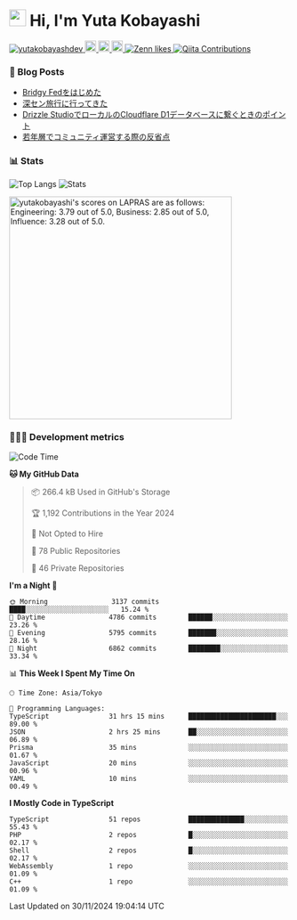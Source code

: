 <h1><img src="https://emojis.slackmojis.com/emojis/images/1613942336/14158/balloons.gif?1613942336" width="30"/> Hi, I'm Yuta Kobayashi</h1>

<p align="left"> 
  <a href="https://github.com/yutakobayashidev/yutakobayashidev/">
    <img src="https://komarev.com/ghpvc/?username=yutakobayashdev" alt="yutakobayashdev" />
  </a>
  <a href="https://mastodon.social/@yutakobayashi">
    <img height="20" src="https://img.shields.io/mastodon/follow/107202517736161782?domain=https%3A%2F%2Fmastodon.social&label=Mastodon&logo=mastodon&style=plastic" />
  </a>
  <a href="https://github.com/yutakobayashidev">
    <img height="20" src="https://img.shields.io/github/followers/yutakobayashidev?label=follow&logo=github&style=flat" />
  </a>
  <a href="https://www.reddit.com/user/yutakobayashi">
    <img height="20" src="https://img.shields.io/reddit/user-karma/combined/yutakobayashi?label=Reddit&logo=reddit&style=flat" />
  </a>
  <a href="https://zenn.dev/yutakobayashi">
    <img src="https://badgen.org/img/zenn/yutakobayashi/likes?style=plastic" alt="Zenn likes" />
  </a>
  <a href="https://qiita.com/yutakobayashi">
    <img src="https://badgen.org/img/qiita/yutakobayashi/contributions?style=plastic" alt="Qiita Contributions" />
  </a>
</p>

### 📕 Blog Posts

<!-- BLOG-POST-LIST:START -->
- [Bridgy Fedをはじめた](https://yutakobayashi.dev/blog/bridgy-fed/)
- [深セン旅行に行ってきた](https://yutakobayashi.dev/blog/shenzhen-2024/)
- [Drizzle StudioでローカルのCloudflare D1データベースに繋ぐときのポイント](https://zenn.dev/hanabi_rest/articles/drizzle-kit-d1)
- [若年層でコミュニティ運営する際の反省点](https://yutakobayashi.dev/blog/junior-community/)
<!-- BLOG-POST-LIST:END -->

### 📊 Stats

![Top Langs](https://github-readme-stats.vercel.app/api/top-langs/?username=yutakobayashidev)
![Stats](https://github-readme-stats.vercel.app/api?username=yutakobayashidev&count_private=true&show_icons=true&line_height=40)

<!--START_SECTION:lapras-card-->
<p ><a href="https://lapras.com/public/yutakobayashi" target="_blank" rel="noopener noreferrer"><img alt="yutakobayashi's scores on LAPRAS are as follows: Engineering: 3.79 out of 5.0, Business: 2.85 out of 5.0, Influence: 3.28 out of 5.0." src="https://lapras-card-generator.vercel.app/api/svg?e=3.79&b=2.85&i=3.28&b1=%23020e27&b2=%230e5593&i1=%2303102f&i2=%231688bf&l=en" width="400" ></a></p>
<!--END_SECTION:lapras-card-->

### 👩🏻‍💻 Development metrics

<!--START_SECTION:waka-->
![Code Time](http://img.shields.io/badge/Code%20Time-3%2C391%20hrs%2053%20mins-blue)

**🐱 My GitHub Data** 

> 📦 266.4 kB Used in GitHub's Storage 
 > 
> 🏆 1,192 Contributions in the Year 2024
 > 
> 🚫 Not Opted to Hire
 > 
> 📜 78 Public Repositories 
 > 
> 🔑 46 Private Repositories 
 > 
**I'm a Night 🦉** 

```text
🌞 Morning                3137 commits        ████░░░░░░░░░░░░░░░░░░░░░   15.24 % 
🌆 Daytime                4786 commits        ██████░░░░░░░░░░░░░░░░░░░   23.26 % 
🌃 Evening                5795 commits        ███████░░░░░░░░░░░░░░░░░░   28.16 % 
🌙 Night                  6862 commits        ████████░░░░░░░░░░░░░░░░░   33.34 % 
```


📊 **This Week I Spent My Time On** 

```text
🕑︎ Time Zone: Asia/Tokyo

💬 Programming Languages: 
TypeScript               31 hrs 15 mins      ██████████████████████░░░   89.00 % 
JSON                     2 hrs 25 mins       ██░░░░░░░░░░░░░░░░░░░░░░░   06.89 % 
Prisma                   35 mins             ░░░░░░░░░░░░░░░░░░░░░░░░░   01.67 % 
JavaScript               20 mins             ░░░░░░░░░░░░░░░░░░░░░░░░░   00.96 % 
YAML                     10 mins             ░░░░░░░░░░░░░░░░░░░░░░░░░   00.49 % 
```

**I Mostly Code in TypeScript** 

```text
TypeScript               51 repos            ██████████████░░░░░░░░░░░   55.43 % 
PHP                      2 repos             █░░░░░░░░░░░░░░░░░░░░░░░░   02.17 % 
Shell                    2 repos             █░░░░░░░░░░░░░░░░░░░░░░░░   02.17 % 
WebAssembly              1 repo              ░░░░░░░░░░░░░░░░░░░░░░░░░   01.09 % 
C++                      1 repo              ░░░░░░░░░░░░░░░░░░░░░░░░░   01.09 % 
```




 Last Updated on 30/11/2024 19:04:14 UTC
<!--END_SECTION:waka-->
